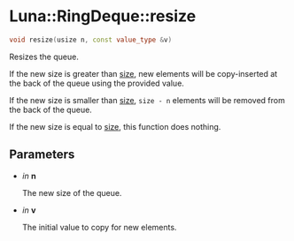 # Luna::RingDeque::resize

```c++
void resize(usize n, const value_type &v)
```

Resizes the queue. 

If the new size is greater than [size](class_luna_1_1_ring_deque_1a79348f1b7c06b34052b42656a0279429.md), new elements will be copy-inserted at the back of the queue using the provided value.

If the new size is smaller than [size](class_luna_1_1_ring_deque_1a79348f1b7c06b34052b42656a0279429.md), `size - n` elements will be removed from the back of the queue.

If the new size is equal to [size](class_luna_1_1_ring_deque_1a79348f1b7c06b34052b42656a0279429.md), this function does nothing. 

## Parameters
* *in* **n**

    The new size of the queue. 

* *in* **v**

    The initial value to copy for new elements. 

